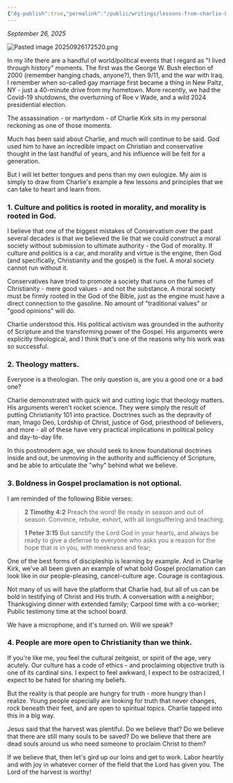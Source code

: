```yaml
---
{"dg-publish":true,"permalink":"/public/writings/lessons-from-charlie-kirk/"}
---
```



_September 26, 2025_

![Pasted image 20250926172520.png](/img/user/admin/assets/Pasted%20image%2020250926172520.png)

In my life there are a handful of world/political events that I regard as "I lived through history" moments. The first was the George W. Bush election of 2000 (remember hanging chads, anyone?), then 9/11, and the war with Iraq. I remember when so-called gay marriage first became a thing in New Paltz, NY - just a 40-minute drive from my hometown. More recently, we had the Covid-19 shutdowns, the overturning of Roe v Wade, and a wild 2024 presidential election. 

The assassination - or martyrdom - of Charlie Kirk sits in my personal reckoning as one of those moments. 

Much has been said about Charlie, and much will continue to be said. God used him to have an incredible impact on Christian and conservative thought in the last handful of years, and his influence will be felt for a generation. 

But I will let better tongues and pens than my own eulogize. My aim is simply to draw from Charlie's example a few lessons and principles that we can take to heart and learn from. 

### 1. Culture and politics is rooted in morality, and morality is rooted in God. 

I believe that one of the biggest mistakes of Conservatism over the past several decades is that we believed the lie that we could construct a moral society without submission to ultimate authority - the God of morality. If culture and politics is a car, and morality and virtue is the engine, then God (and specifically, Christianity and the gospel) is the fuel. A moral society cannot run without it. 

Conservatives have tried to promote a society that runs on the fumes of Christianity - mere good values - and not the substance. A moral society must be firmly rooted in the God of the Bible, just as the engine must have a direct connection to the gasoline. No amount of "traditional values" or "good opinions" will do. 

Charlie understood this. His political activism was grounded in the authority of Scripture and the transforming power of the Gospel. His arguments were explicitly theological, and I think that's one of the reasons why his work was so successful.

### 2. Theology matters. 

Everyone is a theologian. The only question is, are you a good one or a bad one?

Charlie demonstrated with quick wit and cutting logic that theology matters. His arguments weren't rocket science. They were simply the result of putting Christianity 101 into practice. Doctrines such as the depravity of man, Imago Deo, Lordship of Christ, justice of God, priesthood of believers, and more - all of these have very practical implications in political policy and day-to-day life. 

In this postmodern age, we should seek to know foundational doctrines inside and out, be unmoving in the authority and sufficiency of Scripture, and be able to articulate the "why" behind what we believe. 

### 3. Boldness in Gospel proclamation is not optional.

I am reminded of the following Bible verses:

> **2 Timothy 4:2**
> Preach the word! Be ready in season and out of season. Convince, rebuke, exhort, with all longsuffering and teaching.

> **1 Peter 3:15**
> But sanctify the Lord God in your hearts, and always be ready to give a defense to everyone who asks you a reason for the hope that is in you, with meekness and fear;

One of the best forms of discipleship is learning by example. And in Charlie Kirk, we've all been given an example of what bold Gospel proclamation can look like in our people-pleasing, cancel-culture age. Courage is contagious. 

Not many of us will have the platform that Charlie had, but all of us can be bold in testifying of Christ and His truth. A conversation with a neighbor; Thanksgiving dinner with extended family; Carpool time with a co-worker; Public testimony time at the school board.  

We have a microphone, and it's turned on. Will we speak?
### 4. People are more open to Christianity than we think.

If you're like me, you feel the cultural zeitgeist, or spirit of the age, very acutely. Our culture has a code of ethics - and proclaiming objective truth is one of its cardinal sins. I expect to feel awkward, I expect to be ostracized, I expect to be hated for sharing my beliefs. 

But the reality is that people are hungry for truth - more hungry than I realize. Young people especially are looking for truth that never changes, rock beneath their feet, and are open to spiritual topics. Charlie tapped into this in a big way. 

Jesus said that the harvest was plentiful. Do we believe that? Do we believe that there are still many souls to be saved? Do we believe that there are dead souls around us who need someone to proclaim Christ to them?

If we believe that, then let's gird up our loins and get to work. Labor heartily and with joy in whatever corner of the field that the Lord has given you. The Lord of the harvest is worthy!